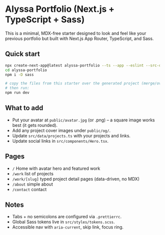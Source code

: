 # Alyssa Portfolio (Next.js + TypeScript + Sass)

This is a minimal, MDX-free starter designed to look and feel like your previous portfolio but built with Next.js App Router, TypeScript, and Sass.

## Quick start

```bash
npx create-next-app@latest alyssa-portfolio --ts --app --eslint --src-dir --use-npm --no-tailwind --import-alias "@/*"
cd alyssa-portfolio
npm i -D sass

# copy the files from this starter over the generated project (merge/overwrite)
# then run:
npm run dev
```

## What to add
- Put your avatar at `public/avatar.jpg` (or .png) – a square image works best (it gets rounded).
- Add any project cover images under `public/og/`.
- Update `src/data/projects.ts` with your projects and links.
- Update social links in `src/components/Hero.tsx`.

## Pages
- `/` Home with avatar hero and featured work
- `/work` list of projects
- `/work/[slug]` typed project detail pages (data-driven, no MDX)
- `/about` simple about
- `/contact` contact

## Notes
- Tabs + no semicolons are configured via `.prettierrc`.
- Global Sass tokens live in `src/styles/tokens.scss`.
- Accessible nav with `aria-current`, skip link, focus ring.
